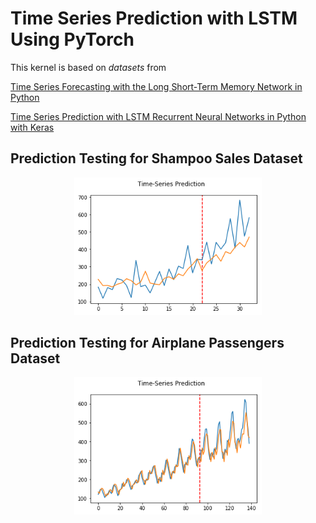 # Time Series Prediction with LSTM Using PyTorch

This kernel is based on *datasets* from

[Time Series Forecasting with the Long Short-Term Memory Network in Python](https://machinelearningmastery.com/time-series-forecasting-long-short-term-memory-network-python/)

[Time Series Prediction with LSTM Recurrent Neural Networks in Python with Keras](https://machinelearningmastery.com/time-series-prediction-lstm-recurrent-neural-networks-python-keras/)

## Prediction Testing for Shampoo Sales Dataset
<p align="center">
<img src="img/img1.png" width="300px" />
</p>

## Prediction Testing for Airplane Passengers Dataset
<p align="center">
<img src="img/img2.png" width="300px" />
</p>
